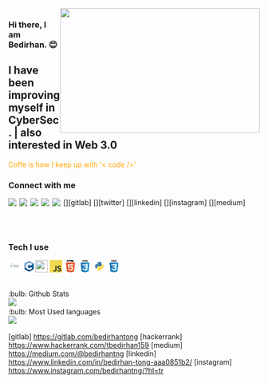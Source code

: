 <img src="https://media.giphy.com/media/13HgwGsXF0aiGY/giphy.gif" align="right" width="400" height="250">

### Hi there, I am Bedirhan. :blush:

## I have been improving myself in CyberSec. | also interested in Web 3.0

<font color="orange">Coffe is how I keep up with '< code />' </font >

### Connect with me
[<img  width="22" src="https://unpkg.com/simple-icons@v4/icons/gitlab.svg" align="left" />][gitlab]
[<img  width="22" src="https://unpkg.com/simple-icons@v4/icons/hackerrank.svg" align="left" />][twitter]
[<img  width="22" src="https://unpkg.com/simple-icons@v4/icons/linkedin.svg" align="left" />][linkedin]
[<img  width="22" src="https://unpkg.com/simple-icons@v4/icons/instagram.svg" align="left" />][instagram]
[<img  width="22" src="https://unpkg.com/simple-icons@v4/icons/medium.svg" align="left" />][medium]





<br />
<br />

### Tech I use
<img src="https://raw.githubusercontent.com/github/explore/80688e429a7d4ef2fca1e82350fe8e3517d3494d/topics/java/java.png" width="25" height="25"> <img src="https://raw.githubusercontent.com/github/explore/80688e429a7d4ef2fca1e82350fe8e3517d3494d/topics/c/c.png" width="25" height="25"><img src="https://git-scm.com/images/logos/logomark-orange@2x.png" width="25" height="25"> <img src="https://raw.githubusercontent.com/github/explore/80688e429a7d4ef2fca1e82350fe8e3517d3494d/topics/javascript/javascript.png" width="25" height="25"> <img src="https://raw.githubusercontent.com/github/explore/80688e429a7d4ef2fca1e82350fe8e3517d3494d/topics/html/html.png" width="25" height="25"> <img src="https://raw.githubusercontent.com/github/explore/80688e429a7d4ef2fca1e82350fe8e3517d3494d/topics/css/css.png" width="25" height="25"> <img src="https://raw.githubusercontent.com/github/explore/80688e429a7d4ef2fca1e82350fe8e3517d3494d/topics/python/python.png" width="25" height="25"> <img src="https://raw.githubusercontent.com/github/explore/80688e429a7d4ef2fca1e82350fe8e3517d3494d/topics/css/css.png" width="25" height="25">
<br />
<br />

<summary> :bulb: Github Stats</summary>
<img src="https://github-readme-stats.vercel.app/api?username=bedirhantong&count_private=true&show_icons=true&theme=nightowl ">

<summary> :bulb: Most Used languages</summary>
<img src="https://github-readme-stats.vercel.app/api/top-langs/?username=bedirhantong&layout=compact&theme=nightowl">











[gitlab] https://gitlab.com/bedirhantong
[hackerrank] https://www.hackerrank.com/tbedirhan159
[medium] https://medium.com/@bedirhantng
[linkedin] https://www.linkedin.com/in/bedirhan-tong-aaa0851b2/
[instagram] https://www.instagram.com/bedirhantng/?hl=tr
 
